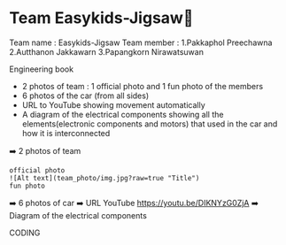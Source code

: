 # Team Easykids-Jigsaw🧩
Team name : Easykids-Jigsaw
Team member : 1.Pakkaphol Preechawna
              2.Autthanon Jakkawarn
              3.Papangkorn Nirawatsuwan
              
Engineering book
- 2 photos of team : 1 official photo and 1 fun photo of the members 
- 6 photos of the car (from all sides)
- URL to YouTube showing movement automatically
- A diagram of the electrical components showing all the elements(electronic components and motors) that used in the car and how it is interconnected

➡️ 2 photos of team 
 
    official photo
    ![Alt text](team_photo/img.jpg?raw=true "Title")
    fun photo
    
➡️ 6 photos of car
➡️ URL YouTube https://youtu.be/DIKNYzG0ZjA
➡️ Diagram of the electrical components

CODING
